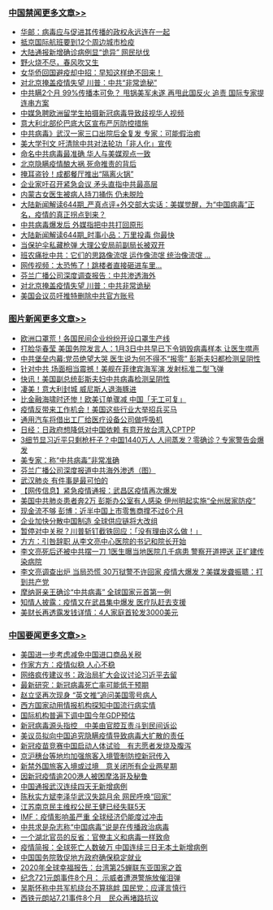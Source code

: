 <div class="catlist">
<h3><a href="https://github.com/fqnews/bnews/blob/master/cbnews/" target="_blank">中国禁闻</a><span><a href="https://github.com/fqnews/bnews/blob/master/cbnews/" target="_blank" rel="nofollow">更多文章>></a></span></h3>
<ul>
<li><a href="https://github.com/fqnews/bnews/blob/master/cbnews/20200323/1298460.md" target="_blank">华邮：病毒应与促进其传播的政权永远连在一起</a></li>


<li><a href="https://github.com/fqnews/bnews/blob/master/cbnews/20200323/1298454.md" target="_blank">抵京国际航班要到12个周边城市检疫</a></li>


<li><a href="https://github.com/fqnews/bnews/blob/master/cbnews/20200323/1298453.md" target="_blank">大陆通报新增确诊病例显“诡异” 网民挞伐</a></li>


<li><a href="https://github.com/fqnews/bnews/blob/master/cbnews/20200323/1298451.md" target="_blank">野火烧不尽，春风吹又生</a></li>


<li><a href="https://github.com/fqnews/bnews/blob/master/cbnews/20200323/1298441.md" target="_blank">女华侨回国避疫却中招：早知这样绝不回来！</a></li>


<li><a href="https://github.com/fqnews/bnews/blob/master/cbnews/20200323/1298422.md" target="_blank">对北京掩盖疫情失望 川普：中共“非常诡秘”</a></li>


<li><a href="https://github.com/fqnews/bnews/blob/master/cbnews/20200322/1298413.md" target="_blank">中共瞒2个月 99%传播本可免？ 甩锅美军未遂 再甩此国反火 追责 国际专家提连串方案</a></li>


<li><a href="https://github.com/fqnews/bnews/blob/master/cbnews/20200322/1298399.md" target="_blank">中媒急聘欧洲留学生拍摄新冠病毒导致歧视华人视频</a></li>


<li><a href="https://github.com/fqnews/bnews/blob/master/cbnews/20200322/1298393.md" target="_blank">意大利北部伦巴底大区宣布严厉防控措施</a></li>


<li><a href="https://github.com/fqnews/bnews/blob/master/cbnews/20200322/1298360.md" target="_blank">中共病毒》武汉一家三口出院后全复发 专家：可能假治癒</a></li>


<li><a href="https://github.com/fqnews/bnews/blob/master/comments/20200322/1298176.md" target="_blank">美大学刊文 吁清除中共对法轮功「非人化」宣传</a></li>


<li><a href="https://github.com/fqnews/bnews/blob/master/cbnews/20200322/1298229.md" target="_blank">命名中共病毒最准确 华人与美媒观点一致</a></li>


<li><a href="https://github.com/fqnews/bnews/blob/master/cbnews/20200322/1298228.md" target="_blank">北京隐瞒疫情酿大祸 死命推责的背后</a></li>


<li><a href="https://github.com/fqnews/bnews/blob/master/cbnews/20200322/1298227.md" target="_blank">掩耳盗铃！成都餐厅推出“隔离火锅”</a></li>


<li><a href="https://github.com/fqnews/bnews/blob/master/cbnews/20200322/1298226.md" target="_blank">企业家吁召开紧急会议 矛头直指中共最高层</a></li>


<li><a href="https://github.com/fqnews/bnews/blob/master/cbnews/20200322/1298225.md" target="_blank">内蒙古女医生被病人持刀捅伤 仍未脱险</a></li>


<li><a href="https://github.com/fqnews/bnews/blob/master/cbnews/20200322/1298218.md" target="_blank">大陆新闻解读644期_严真点评+外交部大实话：美媒觉醒，为“中国病毒”正名，疫情的真正拐点到来？</a></li>


<li><a href="https://github.com/fqnews/bnews/blob/master/cbnews/20200322/1298213.md" target="_blank">中共病毒爆发后 外媒指把中共打回原形</a></li>


<li><a href="https://github.com/fqnews/bnews/blob/master/cbnews/20200322/1298208.md" target="_blank">大陆新闻解读644期_时事小品：万里投毒 你最快</a></li>


<li><a href="https://github.com/fqnews/bnews/blob/master/cbnews/20200322/1298204.md" target="_blank">当保护伞私藏枪弹 大理公安局前副局长被双开</a></li>


<li><a href="https://github.com/fqnews/bnews/blob/master/cbnews/20200322/1298203.md" target="_blank">班农痛批中共：它们的思路像流氓 运作像流氓 统治像流氓 …</a></li>


<li><a href="https://github.com/fqnews/bnews/blob/master/cbnews/20200322/1298202.md" target="_blank">网传视频：太恐怖了！跳楼者直接砸进车里…</a></li>


<li><a href="https://github.com/fqnews/bnews/blob/master/cbnews/20200322/1298191.md" target="_blank">芬兰广播公司深度调查报告：中共渗透海外</a></li>


<li><a href="https://github.com/fqnews/bnews/blob/master/cbnews/20200322/1298190.md" target="_blank">对北京掩盖疫情失望 川普：中共非常诡秘</a></li>


<li><a href="https://github.com/fqnews/bnews/blob/master/cbnews/20200322/1298178.md" target="_blank">美国会议员吁推特删除中共官方账号</a></li>



</ul>
</div>
<div class="catlist">
<h3><a href="https://github.com/fqnews/bnews/blob/master/topimagenews/" target="_blank">图片新闻</a><span><a href="https://github.com/fqnews/bnews/blob/master/topimagenews/" target="_blank" rel="nofollow">更多文章>></a></span></h3>
<ul>
<li><a href="https://github.com/fqnews/bnews/blob/master/topimagenews/20200322/1298400.md" target="_blank">欧洲口罩荒！各国民间企业纷纷开设口罩生产线</a></li>


<li><a href="https://github.com/fqnews/bnews/blob/master/topimagenews/20200322/1298376.md" target="_blank">打脸华春莹 美国务院发言人：1月3日中共早已下令销毁病毒样本 让医生噤声</a></li>


<li><a href="https://github.com/fqnews/bnews/blob/master/topimagenews/20200322/1298247.md" target="_blank">中共堡垒内幕:党员绝望大哭 医生说为何不得不“报零” 彭斯夫妇都检测呈阴性</a></li>


<li><a href="https://github.com/fqnews/bnews/blob/master/topimagenews/20200322/1298236.md" target="_blank">针对中共 场面相当震撼！美舰在菲律宾海军演 发射标准二型飞弹</a></li>


<li><a href="https://github.com/fqnews/bnews/blob/master/topimagenews/20200322/1298145.md" target="_blank">快讯！美国副总统彭斯夫妇中共病毒检测呈阴性</a></li>


<li><a href="https://github.com/fqnews/bnews/blob/master/topimagenews/20200322/1298052.md" target="_blank">凄美！意大利封城 威尼斯人退海豚进</a></li>


<li><a href="https://github.com/fqnews/bnews/blob/master/topimagenews/20200322/1298011.md" target="_blank">比金融海啸时还惨！欧美订单骤减 中国「无工可复」</a></li>


<li><a href="https://github.com/fqnews/bnews/blob/master/topimagenews/20200322/1297908.md" target="_blank">疫情反带来工作机会！美国这些行业大举招兵买马</a></li>


<li><a href="https://github.com/fqnews/bnews/blob/master/topimagenews/20200321/1297882.md" target="_blank">通用汽车将借出工厂给医疗设备公司做呼吸机</a></li>


<li><a href="https://github.com/fqnews/bnews/blob/master/topimagenews/20200321/1297881.md" target="_blank">日经：日政府想降低对中国依赖 有意开放台湾入CPTPP</a></li>


<li><a href="https://github.com/fqnews/bnews/blob/master/topimagenews/20200321/1297836.md" target="_blank">3细节显习近平只剩枪杆子？中国1440万人 人间蒸发？零确诊？专家警告会爆发</a></li>


<li><a href="https://github.com/fqnews/bnews/blob/master/comments/20200321/1297635.md" target="_blank">美专家：称“中共病毒”非常准确</a></li>


<li><a href="https://github.com/fqnews/bnews/blob/master/comments/20200321/1297805.md" target="_blank">芬兰广播公司深度报道中共海外渗透（图）</a></li>


<li><a href="https://github.com/fqnews/bnews/blob/master/topimagenews/20200321/1297791.md" target="_blank">武汉肺炎 有件事是最可怕的</a></li>


<li><a href="https://github.com/fqnews/bnews/blob/master/topimagenews/20200321/1297747.md" target="_blank">【网传信息】紧急疫情通报：武昌区疫情再次爆发</a></li>


<li><a href="https://github.com/fqnews/bnews/blob/master/topimagenews/20200321/1297545.md" target="_blank">美国中共肺炎患者奔2万 彭斯办公室有人感染 伊州明起实施“全州居家防疫”</a></li>


<li><a href="https://github.com/fqnews/bnews/blob/master/topimagenews/20200321/1297345.md" target="_blank">现金流不够 彭博：近半中国上市零售商撑不过6个月</a></li>


<li><a href="https://github.com/fqnews/bnews/blob/master/topimagenews/20200321/1297344.md" target="_blank">企业加快分散中国制造 全球供应链将大改组</a></li>


<li><a href="https://github.com/fqnews/bnews/blob/master/topimagenews/20200321/1297337.md" target="_blank">暂停对中关税？川普斩钉截铁回应：「没有理由这么做！」</a></li>


<li><a href="https://github.com/fqnews/bnews/blob/master/topimagenews/20200320/1297317.md" target="_blank">方方：引咎辞职 从李文亮中心医院的书记和院长开始</a></li>


<li><a href="https://github.com/fqnews/bnews/blob/master/topimagenews/20200320/1297316.md" target="_blank">李文亮死后还被中共摆一刀 1医生曝当地医院几千病患 警察开道押送 正扩建传染病院</a></li>


<li><a href="https://github.com/fqnews/bnews/blob/master/topimagenews/20200320/1297157.md" target="_blank">李文亮调查出炉 当局恐慌 30万狱警不许回家 疫情大爆发？美媒发聋振聩：打到共产党</a></li>


<li><a href="https://github.com/fqnews/bnews/blob/master/topimagenews/20200320/1297144.md" target="_blank">摩纳哥亲王确诊“中共病毒” 全球国家元首第一例</a></li>


<li><a href="https://github.com/fqnews/bnews/blob/master/topimagenews/20200320/1297104.md" target="_blank">知情人披露：疫情又在武昌集中爆发 医疗队赶去支援</a></li>


<li><a href="https://github.com/fqnews/bnews/blob/master/topimagenews/20200320/1296975.md" target="_blank">美财长再透露发钱详情：4人家庭首轮发3000美元</a></li>



</ul>
</div>
<div class="catlist">
<h3><a href="https://github.com/fqnews/bnews/blob/master/headline/" target="_blank">中国要闻</a><span><a href="https://github.com/fqnews/bnews/blob/master/headline/" target="_blank" rel="nofollow">更多文章>></a></span></h3>
<ul>
<li><a href="https://github.com/fqnews/bnews/blob/master/headline/20200323/1298480.md" target="_blank">美国进一步考虑减免中国进口商品关税</a></li>


<li><a href="https://github.com/fqnews/bnews/blob/master/headline/20200323/1298467.md" target="_blank">作家方方：疫情似稳 人心不稳</a></li>


<li><a href="https://github.com/fqnews/bnews/blob/master/headline/20200323/1298466.md" target="_blank">网络疯传建议书：政治局扩大会议讨论习近平去留</a></li>


<li><a href="https://github.com/fqnews/bnews/blob/master/headline/20200323/1298465.md" target="_blank">最新研究：新冠病毒死亡率可能低于预期</a></li>


<li><a href="https://github.com/fqnews/bnews/blob/master/headline/20200323/1298464.md" target="_blank">赵立坚再次现身 “英文推”追问美国零号病人</a></li>


<li><a href="https://github.com/fqnews/bnews/blob/master/headline/20200323/1298435.md" target="_blank">西方国家动用情报机构探知中国流行病实情</a></li>


<li><a href="https://github.com/fqnews/bnews/blob/master/headline/20200323/1298434.md" target="_blank">国际机构普遍下调中国今年GDP预估</a></li>


<li><a href="https://github.com/fqnews/bnews/blob/master/headline/20200322/1298390.md" target="_blank">新冠病毒源头指控　中美由官腔互责斗到民间诉讼</a></li>


<li><a href="https://github.com/fqnews/bnews/blob/master/headline/20200322/1298389.md" target="_blank">美议员拟向中国追究隐瞒疫情导致病毒大扩散的责任</a></li>


<li><a href="https://github.com/fqnews/bnews/blob/master/headline/20200322/1298388.md" target="_blank">新冠疫苗竞赛中国启动人体试验　有志愿者发烧及腹泻</a></li>


<li><a href="https://github.com/fqnews/bnews/blob/master/headline/20200322/1298387.md" target="_blank">京沪穗台等地均加强旅客入境管制防控新冠传入</a></li>


<li><a href="https://github.com/fqnews/bnews/blob/master/headline/20200322/1298386.md" target="_blank">新禁外国旅客入境或过境　意关闭所有企业两星期</a></li>


<li><a href="https://github.com/fqnews/bnews/blob/master/headline/20200322/1298385.md" target="_blank">因新冠疫情逾200港人被困摩洛哥及秘鲁</a></li>


<li><a href="https://github.com/fqnews/bnews/blob/master/headline/20200322/1298325.md" target="_blank">中国通报武汉连续四天无新增病例</a></li>


<li><a href="https://github.com/fqnews/bnews/blob/master/headline/20200322/1297983.md" target="_blank">陈秋实方斌李泽华武汉失踪月余 网民呼唤“回家”</a></li>


<li><a href="https://github.com/fqnews/bnews/blob/master/headline/20200322/1297982.md" target="_blank">江苏南京民主维权公民王健已经失联5天</a></li>


<li><a href="https://github.com/fqnews/bnews/blob/master/headline/20200322/1297981.md" target="_blank">IMF：疫情影响虽严重 全球经济仍能度过冲击</a></li>


<li><a href="https://github.com/fqnews/bnews/blob/master/headline/20200322/1297980.md" target="_blank">中共求是杂志称“中国病毒”说是在传播政治病毒</a></li>


<li><a href="https://github.com/fqnews/bnews/blob/master/headline/20200322/1297919.md" target="_blank">一个湖北官员的反省：官僚主义和病毒一样致命</a></li>


<li><a href="https://github.com/fqnews/bnews/blob/master/headline/20200322/1297918.md" target="_blank">疫情简报：全球死亡人数破万 中国连续三日无本土新增病例</a></li>


<li><a href="https://github.com/fqnews/bnews/blob/master/headline/20200322/1297917.md" target="_blank">中国国务院敦促地方政府确保稳定就业</a></li>


<li><a href="https://github.com/fqnews/bnews/blob/master/headline/20200322/1297916.md" target="_blank">2020年全球幸福报告：台湾第25蝉联东亚国家之首</a></li>


<li><a href="https://github.com/fqnews/bnews/blob/master/headline/20200322/1297915.md" target="_blank">纪念721元朗事件8个月： 示威者遭港警施放催泪弹</a></li>


<li><a href="https://github.com/fqnews/bnews/blob/master/headline/20200322/1297914.md" target="_blank">吴斯怀称中共军机绕台不算挑衅 国民党：应谨言慎行</a></li>


<li><a href="https://github.com/fqnews/bnews/blob/master/headline/20200321/1297903.md" target="_blank">西铁元朗站7.21事件8个月　民众再堵路抗议</a></li>



</ul>
</div>
